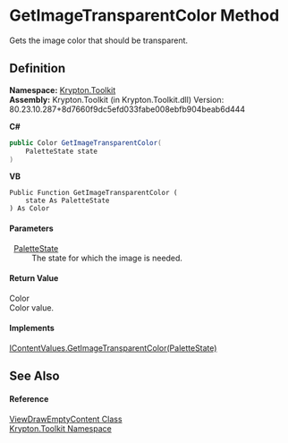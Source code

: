 # GetImageTransparentColor Method


Gets the image color that should be transparent.



## Definition
**Namespace:** <a href="79d2eac2-21f4-54ff-7552-b20c33c30600.md">Krypton.Toolkit</a>  
**Assembly:** Krypton.Toolkit (in Krypton.Toolkit.dll) Version: 80.23.10.287+8d7660f9dc5efd033fabe008ebfb904beab6d444

**C#**
``` C#
public Color GetImageTransparentColor(
	PaletteState state
)
```
**VB**
``` VB
Public Function GetImageTransparentColor ( 
	state As PaletteState
) As Color
```



#### Parameters
<dl><dt>  <a href="93e626cd-00cf-240e-06c6-ab4d47e982ba.md">PaletteState</a></dt><dd>The state for which the image is needed.</dd></dl>

#### Return Value
Color  
Color value.

#### Implements
<a href="42512fa6-6fa7-80fb-adec-59ad0af275d3.md">IContentValues.GetImageTransparentColor(PaletteState)</a>  


## See Also


#### Reference
<a href="e9bd8941-dba0-8520-ba9c-65b0e79c7819.md">ViewDrawEmptyContent Class</a>  
<a href="79d2eac2-21f4-54ff-7552-b20c33c30600.md">Krypton.Toolkit Namespace</a>  
